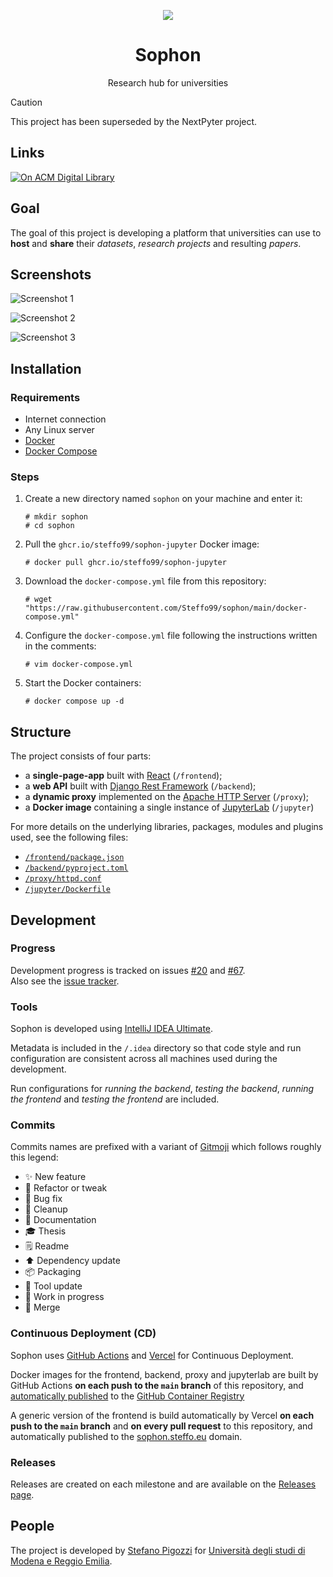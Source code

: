 <div align="center">

![](.media/icon-128x128_round.png)

# Sophon

Research hub for universities

</div>

> [!Caution]
> 
> This project has been superseded by the NextPyter project.

## Links

[![On ACM Digital Library](https://img.shields.io/badge/acm%20digital%20library-open%20access-b95709)](https://dl.acm.org/doi/abs/10.1145/3491418.3535163)


## Goal

The goal of this project is developing a platform that universities can use to **host** and **share** their _datasets_, _research projects_ and resulting _papers_.


## Screenshots

![Screenshot 1](https://user-images.githubusercontent.com/1540885/138204295-59c6efc3-a4fe-4c91-982b-8257e42b7970.png)

![Screenshot 2](https://user-images.githubusercontent.com/1540885/138204345-346d144f-914f-4435-8816-69abe4a34381.png)

![Screenshot 3](https://user-images.githubusercontent.com/1540885/138204387-69cd2e63-3030-48b8-a149-043e3e2393f7.png)


## Installation

### Requirements

- Internet connection
- Any Linux server
- [Docker][what-is-docker]
- [Docker Compose][what-is-compose]

[what-is-docker]: https://www.docker.com/

[what-is-compose]: https://docs.docker.com/compose/


### Steps

1. Create a new directory named `sophon` on your machine and enter it:
   ```console
   # mkdir sophon
   # cd sophon
   ```

2. Pull the `ghcr.io/steffo99/sophon-jupyter` Docker image:
   ```console
   # docker pull ghcr.io/steffo99/sophon-jupyter
   ```

3. Download the `docker-compose.yml` file from this repository:
   ```console
   # wget "https://raw.githubusercontent.com/Steffo99/sophon/main/docker-compose.yml"
   ```

4. Configure the `docker-compose.yml` file following the instructions written in the comments:
   ```console
   # vim docker-compose.yml
   ```

5. Start the Docker containers:
   ```console
   # docker compose up -d
   ```


## Structure

The project consists of four parts:

- a **single-page-app** built with [React][what-is-react] (`/frontend`);
- a **web API** built with [Django Rest Framework][what-is-drf] (`/backend`);
- a **dynamic proxy** implemented on the [Apache HTTP Server][what-is-httpd] (`/proxy`);
- a **Docker image** containing a single instance of [JupyterLab][what-is-jupyterlab] (`/jupyter`)

[what-is-react]: https://reactjs.org/

[what-is-drf]: https://www.django-rest-framework.org/

[what-is-httpd]: https://httpd.apache.org/

[what-is-jupyterlab]: https://jupyter.org/

For more details on the underlying libraries, packages, modules and plugins used, see the following files:

- [`/frontend/package.json`][lib-frontend]
- [`/backend/pyproject.toml`][lib-backend]
- [`/proxy/httpd.conf`][lib-proxy]
- [`/jupyter/Dockerfile`][lib-jupyter]

[lib-frontend]: https://github.com/Steffo99/sophon/blob/main/frontend/package.json

[lib-backend]: https://github.com/Steffo99/sophon/blob/main/backend/pyproject.toml

[lib-proxy]: https://github.com/Steffo99/sophon/blob/main/proxy/httpd.conf

[lib-jupyter]: https://github.com/Steffo99/sophon/blob/main/jupyter/Dockerfile


## Development

### Progress

Development progress is tracked on issues [#20][issue-#20] and [#67][issue-#67].  
Also see the [issue tracker][issue-tracker].

[issue-#20]: https://github.com/Steffo99/sophon/issues/20

[issue-#67]: https://github.com/Steffo99/sophon/issues/67

[issue-tracker]: https://github.com/Steffo99/sophon/issues


### Tools

Sophon is developed using [IntelliJ IDEA Ultimate][what-is-idea].

Metadata is included in the `/.idea` directory so that code style and run configuration are consistent across all machines used during the development.

Run configurations for *running the backend*, *testing the backend*, *running the frontend* and *testing the frontend* are included.

[what-is-idea]: https://www.jetbrains.com/idea/


### Commits

Commits names are prefixed with a variant of [Gitmoji][what-is-gitmoji] which follows roughly this legend:

- ✨ New feature
- 🔧 Refactor or tweak
- 🐛 Bug fix
- 🧹 Cleanup
- 📔 Documentation
- 🎓 Thesis
- 🗒 Readme
- ⬆ Dependency update
- 📦 Packaging
- 🔨 Tool update
- 🚧 Work in progress
- 🔀 Merge

[what-is-gitmoji]: https://gitmoji.dev/


### Continuous Deployment (CD)

Sophon uses [GitHub Actions][what-is-github-actions] and [Vercel][what-is-vercel] for Continuous Deployment.

[what-is-vercel]: https://vercel.com/

[what-is-github-actions]: https://docs.github.com/en/actions

Docker images for the frontend, backend, proxy and jupyterlab are built by GitHub Actions **on each push to the `main` branch** of this repository,
and [automatically published][list-containers] to the [GitHub Container Registry][what-is-github-containers]

[list-containers]: https://github.com/Steffo99?tab=packages&repo_name=sophon

[what-is-github-containers]: https://docs.github.com/en/packages/working-with-a-github-packages-registry/working-with-the-container-registry

A generic version of the frontend is build automatically by Vercel **on each push to the `main` branch** and **on every pull request** to this repository, and
automatically published to the [sophon.steffo.eu](https://sophon.steffo.eu) domain.


### Releases

Releases are created on each milestone and are available on the [Releases page][list-releases].

[list-releases]: https://github.com/Steffo99/sophon/releases


## People

The project is developed by [Stefano Pigozzi][who-is-stefano-pigozzi] for [Università degli studi di Modena e Reggio Emilia][what-is-unimore].

[who-is-stefano-pigozzi]: https://steffo.eu

[what-is-unimore]: https://www.unimore.it/
